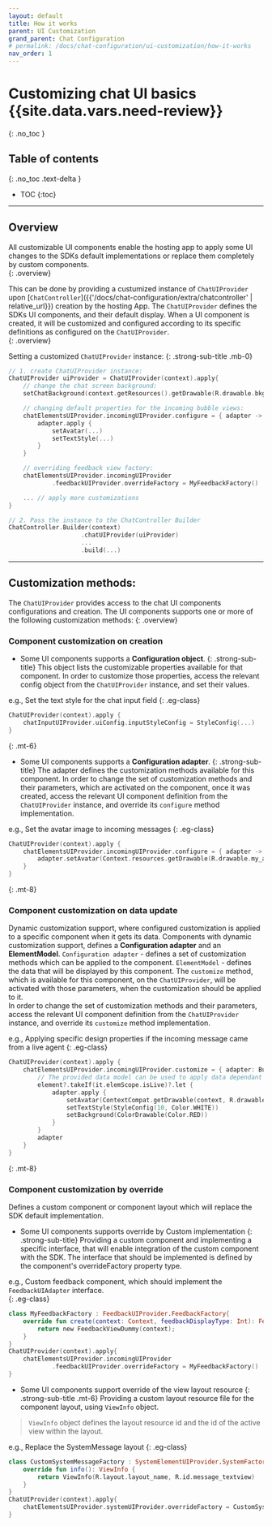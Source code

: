 ```yaml
---
layout: default
title: How it works
parent: UI Customization
grand_parent: Chat Configuration 
# permalink: /docs/chat-configuration/ui-customization/how-it-works
nav_order: 1
---
```


# Customizing chat UI basics {{site.data.vars.need-review}}
{: .no_toc }

## Table of contents
{: .no_toc .text-delta }

- TOC
{:toc}

---

## Overview
All customizable UI components enable the hosting app to apply some UI changes to the SDKs default implementations or replace them completely by custom components.   
{: .overview}   

This can be done by providing a custumized instance of `ChatUIProvider` upon [`ChatController`]({{'/docs/chat-configuration/extra/chatcontroller' | relative_url}}) creation by the hosting App. 
The `ChatUIProvider` defines the SDKs UI components, and their default display. When a UI component is created, it will be customized and configured according to its specific definitions as configured on the `ChatUIProvider`.   
{: .overview}

Setting a customized `ChatUIProvider` instance:
{: .strong-sub-title .mb-0}
```kotlin
// 1. create ChatUIProvider instance:
ChatUIProvider uiProvider = ChatUIProvider(context).apply{
    // change the chat screen background:
    setChatBackground(context.getResources().getDrawable(R.drawable.bkg_bots));

    // changing default properties for the incoming bubble views:
    chatElementsUIProvider.incomingUIProvider.configure = { adapter ->
        adapter.apply {
            setAvatar(...)
            setTextStyle(...)
        }
    }

    // overriding feedback view factory:
    chatElementsUIProvider.incomingUIProvider
            .feedbackUIProvider.overrideFactory = MyFeedbackFactory()

    ... // apply more customizations
}

// 2. Pass the instance to the ChatController Builder
ChatController.Builder(context)
                    .chatUIProvider(uiProvider)
                    ...
                    .build(...) 
```

---

## Customization methods: 
The `ChatUIProvider` provides access to the chat UI components configurations and creation. 
The UI components supports one or more of the following customization methods:
{: .overview}

### Component customization on creation  
- <a id="object-configure"> Some UI components supports a **Configuration object**. 
{: .strong-sub-title}
This object lists the customizable properties available for that component.
In order to customize those properties, access the relevant config object from the `ChatUIProvider` instance, and set their values.

e.g., Set the text style for the chat input field
{: .eg-class}
```kotlin
ChatUIProvider(context).apply {
    chatInputUIProvider.uiConfig.inputStyleConfig = StyleConfig(...)
}   
```

{: .mt-6}
- <a id="adapter-configure"> Some UI components supports a **Configuration adapter**. 
{: .strong-sub-title}
The adapter defines the customization methods available for this component.
In order to change the set of customization methods and their parameters, which are activated on the component, once it was created,
access the relevant UI component definition from the `ChatUIProvider` instance, and override its `configure` method implementation.

e.g., Set the avatar image to incoming messages
{: .eg-class}
```kotlin
ChatUIProvider(context).apply {
    chatElementsUIProvider.incomingUIProvider.configure = { adapter ->
        adapter.setAvatar(Context.resources.getDrawable(R.drawable.my_avatar))
    }
}
```

{: .mt-8}
### Component customization on data update   
Dynamic customization support, where configured customization is applied to a specific component when it gets its data.
Components with dynamic customization support, defines a **Configuration adapter** and an **ElementModel**. 
`Configuration adapter` - defines a set of customization methods which can be applied to the component. 
`ElementModel` - defines the data that will be displayed by this component.
The `customize` method, which is available for this component, on the `ChatUIProvider`, will be activated with those parameters, when the customization should be applied to it.   
In order to change the set of customization methods and their parameters, access the relevant UI component definition from the `ChatUIProvider` instance, and override its `customize` method implementation.

e.g., Applying specific design properties if the incoming message came from a live agent 
{: .eg-class}
```kotlin
ChatUIProvider(context).apply {
    chatElementsUIProvider.incomingUIProvider.customize = { adapter: BubbleContentUIAdapter, element: IncomingElementModel? ->
        // The provided data model can be used to apply data dependant customizations.  
        element?.takeIf(it.elemScope.isLive)?.let {
            adapter.apply {
                setAvatar(ContextCompat.getDrawable(context, R.drawable.speaker_on))
                setTextStyle(StyleConfig(10, Color.WHITE))
                setBackground(ColorDrawable(Color.RED))
            }
        }
        adapter
    }
}
```

{: .mt-8}
### Component customization by override
Defines a custom component or component layout which will replace the SDK default implementation.   

- Some UI components supports override by Custom implementation
{: .strong-sub-title} 
Providing a custom component and implementing a specific interface, that will enable integration of the custom component with the SDK.
The interface that should be implemented is defined by the component's overrideFactory property type.    
    
e.g., Custom feedback component, which should implement the `FeedbackUIAdapter` interface.   
{: .eg-class}
```kotlin
class MyFeedbackFactory : FeedbackUIProvider.FeedbackFactory{
    override fun create(context: Context, feedbackDisplayType: Int): FeedbackUIAdapter {
        return new FeedbackViewDummy(context);
    }
}
ChatUIProvider(context).apply{
    chatElementsUIProvider.incomingUIProvider
            .feedbackUIProvider.overrideFactory = MyFeedbackFactory()
}
```

- Some UI components support override of the view layout resource
{: .strong-sub-title .mt-6}
Providing a custom layout resource file for the component layout, using `ViewInfo` object.   
> `ViewInfo` object defines the layout resource id and the id of the active view within the layout. 
    
e.g., Replace the SystemMessage layout
{: .eg-class}
```kotlin
class CustomSystemMessageFactory : SystemElementUIProvider.SystemFactory{
    override fun info(): ViewInfo {
        return ViewInfo(R.layout.layout_name, R.id.message_textview)
    }
}
ChatUIProvider(context).apply{
    chatElementsUIProvider.systemUIProvider.overrideFactory = CustomSystemMessageFactory()
}
```
